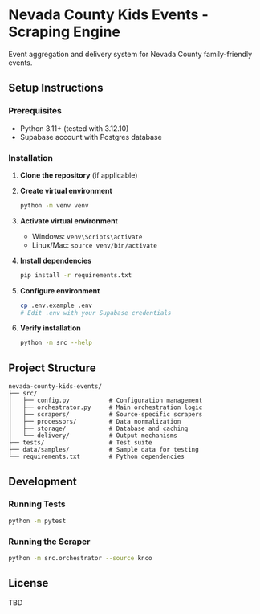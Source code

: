 # Nevada County Kids Events - Scraping Engine

Event aggregation and delivery system for Nevada County family-friendly events.

## Setup Instructions

### Prerequisites
- Python 3.11+ (tested with 3.12.10)
- Supabase account with Postgres database

### Installation

1. **Clone the repository** (if applicable)

2. **Create virtual environment**
   ```bash
   python -m venv venv
   ```

3. **Activate virtual environment**
   - Windows: `venv\Scripts\activate`
   - Linux/Mac: `source venv/bin/activate`

4. **Install dependencies**
   ```bash
   pip install -r requirements.txt
   ```

5. **Configure environment**
   ```bash
   cp .env.example .env
   # Edit .env with your Supabase credentials
   ```

6. **Verify installation**
   ```bash
   python -m src --help
   ```

## Project Structure

```
nevada-county-kids-events/
├── src/
│   ├── config.py           # Configuration management
│   ├── orchestrator.py     # Main orchestration logic
│   ├── scrapers/           # Source-specific scrapers
│   ├── processors/         # Data normalization
│   ├── storage/            # Database and caching
│   └── delivery/           # Output mechanisms
├── tests/                  # Test suite
├── data/samples/           # Sample data for testing
└── requirements.txt        # Python dependencies
```

## Development

### Running Tests
```bash
python -m pytest
```

### Running the Scraper
```bash
python -m src.orchestrator --source knco
```

## License

TBD
